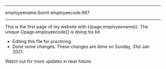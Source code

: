 
---

employeename:Sumit
employeecode:987

---


This is the first page of my website with {{page.employeename}}. The unique {{page.employeecode}} is doing his bit.
- Editing this file for practicing. 
- Done some changes. 
These changes are done on Sunday, 31st Jan 2021.

Watch out for more updates in near future.
